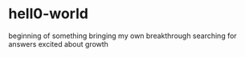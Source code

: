 # hell0-world
beginning of something
bringing my own breakthrough
searching for answers
excited about growth
